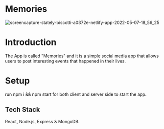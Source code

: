 # Memories
![screencapture-stately-biscotti-a0372e-netlify-app-2022-05-07-18_56_25](https://user-images.githubusercontent.com/57687331/167262124-7e85c30c-287a-4496-9bdf-b6b9499c596e.png)

# Introduction 
The App is called "Memories" and it is a simple social media app that allows users to post interesting events that happened in their lives.

# Setup
run npm i && npm start for both client and server side to start the app.

## Tech Stack

 React, Node.js, Express & MongoDB.
